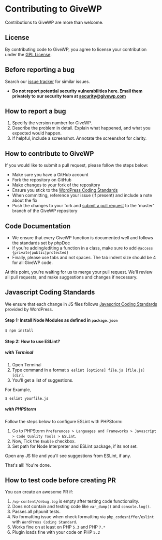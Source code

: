 # Contributing to GiveWP

Contributions to GiveWP are more than welcome.

## License

By contributing code to GiveWP, you agree to license your contribution under the [GPL License](license.txt).

## Before reporting a bug

Search our [issue tracker](https://github.com/impress-org/give/issues) for similar issues.

* __Do not report potential security vulnerabilities here. Email them privately to our security team at [security@givewp.com](mailto:security@givewp.com)__

## How to report a bug

1. Specify the version number for GiveWP. 
2. Describe the problem in detail. Explain what happened, and what you expected would happen.
3. If helpful, include a screenshot. Annotate the screenshot for clarity.

## How to contribute to GiveWP

If you would like to submit a pull request, please follow the steps below:

* Make sure you have a GitHub account
* Fork the repository on GitHub
* Make changes to your fork of the repository
* Ensure you stick to the [WordPress Coding Standards](https://codex.wordpress.org/WordPress_Coding_Standards)
 *  When committing, reference your issue (if present) and include a note about the fix
* Push the changes to your fork and [submit a pull request](https://help.github.com/articles/creating-a-pull-request) to the 'master' branch of the GiveWP repository

## Code Documentation

* We ensure that every GiveWP function is documented well and follows the standards set by phpDoc
* If you're adding/editing a function in a class, make sure to add `@access {private|public|protected}`
* Finally, please use tabs and not spaces. The tab indent size should be 4 for all GiveWP code.

At this point, you're waiting for us to merge your pull request. We'll review all pull requests, and make suggestions and changes if necessary.

## Javascript Coding Standards

We ensure that each change in JS files follows [Javascript Coding Standards](https://make.wordpress.org/core/handbook/best-practices/coding-standards/javascript/) provided by WordPress.

#### Step 1: Install Node Modules as defined in `package.json`

```
$ npm install
```

#### Step 2: How to use ESLint?

##### with Terminal 

1. Open Terminal
2. Type command in a format `$ eslint [options] file.js [file.js] [dir]`.
3. You'll get a list of suggestions.

For Example,
```
$ eslint yourfile.js
```

##### with PHPStorm

Follow the steps below to configure ESLint with PHPStorm:
1. Go to PHPStorm `Preferences > Languages and Frameworks > Javascript > Code Quality Tools > ESLint`.
2. Now, Tick the `Enable` checkbox.
3. Set path for Node Interpreter and ESLint package, if its not set.


Open any JS file and you'll see suggestions from ESLint, if any.

That's all! You're done.

## How to test code before creating PR
You can create an awesome PR if:
1. `/wp-content/debug.log` is empty after testing code functionality.
2. Does not contain and testing code like `var_dump()` and `console.log()`.
3. Passes all phpunit tests.
4. No formatting issue when check formatting via `php_codesniffer`/`eslint` with `WordPress Coding Standard`.
5. Works fine on at least on PHP `5.3` and PHP `7.*`
6. Plugin loads fine with your code on PHP `5.2`
